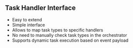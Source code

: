 ## Task Handler Interface

- Easy to extend
- Simple interface
- Allows to map task types to specific handlers
- No need to manually check task types in the orchestrator
- Supports dynamic task execution based on event payload
